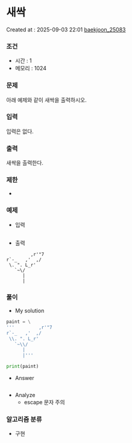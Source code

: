  # 새싹
Created at : 2025-09-03 22:01
[baekjoon_25083](https://www.acmicpc.net/problem/25083)
### 조건
- 시간 : 1
- 메모리 : 1024
### 문제
아래 예제와 같이 새싹을 출력하시오.
### 입력
입력은 없다.
### 출력
새싹을 출력한다.
### 제한
- 
### 예제
- 입력
```

```
- 출력
```
         ,r'"7
r`-_   ,'  ,/
 \. ". L_r'
   `~\/
      |
      |
``` 

### 풀이
- My solution
```python
paint = \
'''         ,r'"7
r`-_   ,'  ,/
 \\. ". L_r'
   `~\\/
      |
      |'''

print(paint)
```

- Answer
```python

```

- Analyze
	- escape 문자 주의
### 알고리즘 분류
- 구현